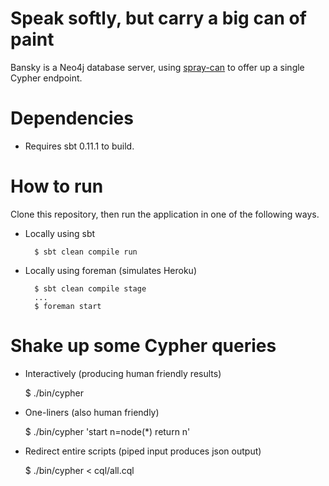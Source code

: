 Speak softly, but carry a big can of paint
==========================================

Bansky is a Neo4j database server, using [spray-can](http://spray.cc) to offer up a single Cypher endpoint.

# Dependencies

- Requires sbt 0.11.1 to build.

# How to run

Clone this repository, then run the application in one of the following ways.

- Locally using sbt

        $ sbt clean compile run

- Locally using foreman (simulates Heroku)

        $ sbt clean compile stage
        ...
        $ foreman start

# Shake up some Cypher queries

- Interactively (producing human friendly results)

    $ ./bin/cypher

- One-liners (also human friendly)

    $ ./bin/cypher 'start n=node(*) return n'

- Redirect entire scripts (piped input produces json output)

    $ ./bin/cypher < cql/all.cql
 
